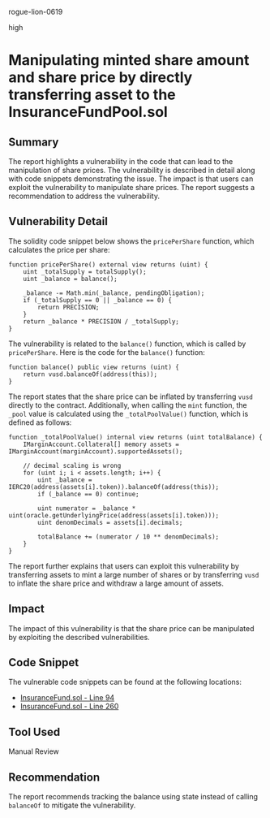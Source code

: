 rogue-lion-0619

high

# Manipulating minted share amount and share price by directly transferring asset to the InsuranceFundPool.sol

## Summary

The report highlights a vulnerability in the code that can lead to the manipulation of share prices. The vulnerability is described in detail along with code snippets demonstrating the issue. The impact is that users can exploit the vulnerability to manipulate share prices. The report suggests a recommendation to address the vulnerability.

## Vulnerability Detail

The solidity code snippet below shows the `pricePerShare` function, which calculates the price per share:

```solidity
function pricePerShare() external view returns (uint) {
    uint _totalSupply = totalSupply();
    uint _balance = balance();

    _balance -= Math.min(_balance, pendingObligation);
    if (_totalSupply == 0 || _balance == 0) {
        return PRECISION;
    }
    return _balance * PRECISION / _totalSupply;
}
```

The vulnerability is related to the `balance()` function, which is called by `pricePerShare`. Here is the code for the `balance()` function:

```solidity
function balance() public view returns (uint) {
    return vusd.balanceOf(address(this));
}
```

The report states that the share price can be inflated by transferring `vusd` directly to the contract. Additionally, when calling the `mint` function, the `_pool` value is calculated using the `_totalPoolValue()` function, which is defined as follows:

```solidity
function _totalPoolValue() internal view returns (uint totalBalance) {
    IMarginAccount.Collateral[] memory assets = IMarginAccount(marginAccount).supportedAssets();

    // decimal scaling is wrong
    for (uint i; i < assets.length; i++) {
        uint _balance = IERC20(address(assets[i].token)).balanceOf(address(this));
        if (_balance == 0) continue;

        uint numerator = _balance * uint(oracle.getUnderlyingPrice(address(assets[i].token)));
        uint denomDecimals = assets[i].decimals;

        totalBalance += (numerator / 10 ** denomDecimals);
    }
}
```

The report further explains that users can exploit this vulnerability by transferring assets to mint a large number of shares or by transferring `vusd` to inflate the share price and withdraw a large amount of assets.

## Impact

The impact of this vulnerability is that the share price can be manipulated by exploiting the described vulnerabilities.

## Code Snippet

The vulnerable code snippets can be found at the following locations:

- [InsuranceFund.sol - Line 94](https://github.com/sherlock-audit/2023-04-hubble-exchange/blob/1f9a5ed0ca8f6004bbb7b099ecbb8ae796557849/hubble-protocol/contracts/InsuranceFund.sol#L94)
- [InsuranceFund.sol - Line 260](https://github.com/sherlock-audit/2023-04-hubble-exchange/blob/1f9a5ed0ca8f6004bbb7b099ecbb8ae796557849/hubble-protocol/contracts/InsuranceFund.sol#L260)

## Tool Used

Manual Review

## Recommendation

The report recommends tracking the balance using state instead of calling `balanceOf` to mitigate the vulnerability.